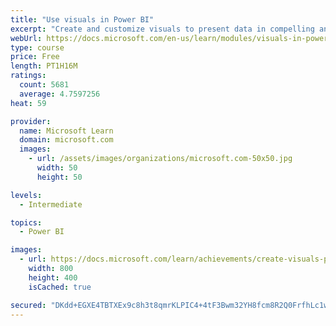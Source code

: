 ```yaml
---
title: "Use visuals in Power BI"
excerpt: "Create and customize visuals to present data in compelling and insightful ways."
webUrl: https://docs.microsoft.com/en-us/learn/modules/visuals-in-power-bi/
type: course
price: Free
length: PT1H16M
ratings:
  count: 5681
  average: 4.7597256
heat: 59

provider:
  name: Microsoft Learn
  domain: microsoft.com
  images:
    - url: /assets/images/organizations/microsoft.com-50x50.jpg
      width: 50
      height: 50

levels:
  - Intermediate

topics:
  - Power BI

images:
  - url: https://docs.microsoft.com/learn/achievements/create-visuals-power-bi-desktop-social.png
    width: 800
    height: 400
    isCached: true

secured: "DKdd+EGXE4TBTXEx9c8h3t8qmrKLPIC4+4tF3Bwm32YH8fcm8R2Q0FrfhLc1w7AiBPEGYwtrydX0mqsFEa4e9ls0Y4t2cdDkDceXE0TE+552OatrbOyI4xv1sijzFa4hewXXtaDy5uL36OOqhOkDEjjIeef+hyxVFGzkCbZc6k6ytnz7nJHtpp5iRdwdwUFPYVwvjJ8PWu50BFgoXVvVO7tW1Y4vlgk8W6lgOh5l6yFJh5Q7OwHoWN387FNwO/nTnjS+ZzeFMJshGA5bGIqRs77LuO89agxrc9VRgQuHd/OUBM4OZk0yn9vPr7kUojbOjiT8R0n0BF7pZdRwter2YWd40/8MWEGjkyseXxuVbbJbvX9o7nAWIYs+IjPAXQ5+wbLVpwfoPyPutVd4HuwGbVvXD7W2RGqU6tRG7UN0vl0=;t/UmOBO4bLryqwVibQbUqQ=="
---
```


